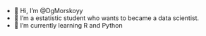 - 👋 Hi, I’m @DgMorskoyy
- 👀 I’m a estatistic student who wants to became a data scientist. 
- 🌱 I’m currently learning R and Python


<!---
DgMorskoyy/DgMorskoyy is a ✨ special ✨ repository because its `README.md` (this file) appears on your GitHub profile.
You can click the Preview link to take a look at your changes.
--->
